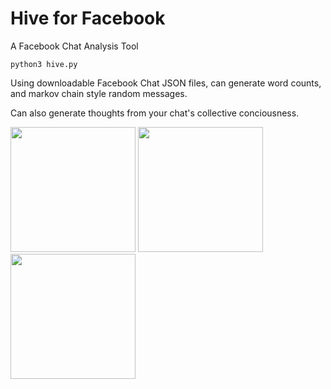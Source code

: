 # Hive for Facebook
A Facebook Chat Analysis Tool
```
python3 hive.py
```
Using downloadable Facebook Chat JSON files, can generate word counts, and markov chain style random messages.

Can also generate thoughts from your chat's collective conciousness.

<img src="https://github.com/connerkward/Hive-for-Facebook/blob/master/images/facebook-messenger-history-download-on-desktop-step-1-1.jpg" height="200">
<img src="https://github.com/connerkward/Hive-for-Facebook/blob/master/images/facebook-messenger-history-download-on-desktop-step-2.jpg" height="200">
<img src="https://github.com/connerkward/Hive-for-Facebook/blob/master/images/facebook-messenger-history-download-on-desktop-step-3.jpg" height="200">


